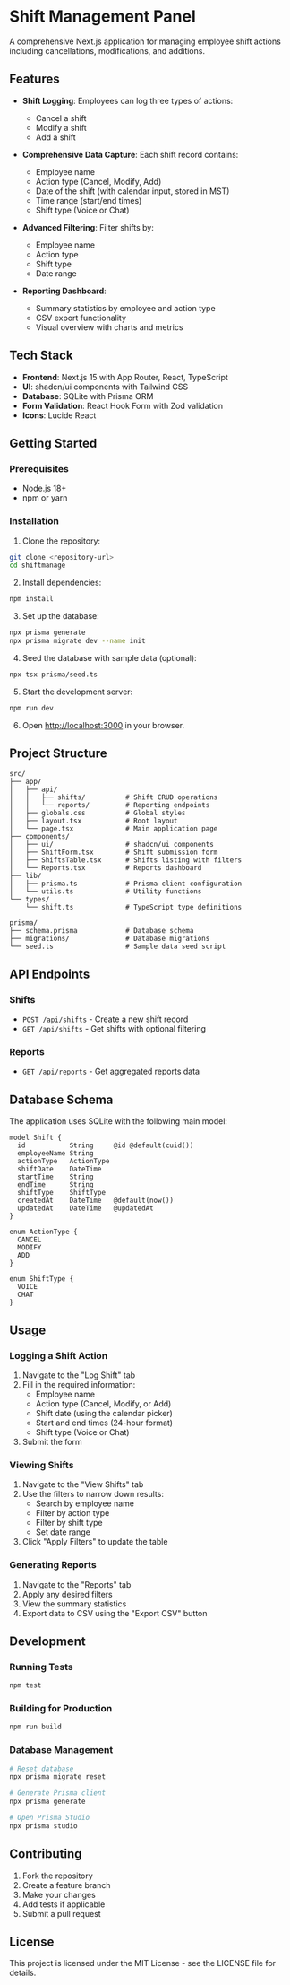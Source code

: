 # Shift Management Panel

A comprehensive Next.js application for managing employee shift actions including cancellations, modifications, and additions.

## Features

- **Shift Logging**: Employees can log three types of actions:

  - Cancel a shift
  - Modify a shift
  - Add a shift

- **Comprehensive Data Capture**: Each shift record contains:

  - Employee name
  - Action type (Cancel, Modify, Add)
  - Date of the shift (with calendar input, stored in MST)
  - Time range (start/end times)
  - Shift type (Voice or Chat)

- **Advanced Filtering**: Filter shifts by:

  - Employee name
  - Action type
  - Shift type
  - Date range

- **Reporting Dashboard**:
  - Summary statistics by employee and action type
  - CSV export functionality
  - Visual overview with charts and metrics

## Tech Stack

- **Frontend**: Next.js 15 with App Router, React, TypeScript
- **UI**: shadcn/ui components with Tailwind CSS
- **Database**: SQLite with Prisma ORM
- **Form Validation**: React Hook Form with Zod validation
- **Icons**: Lucide React

## Getting Started

### Prerequisites

- Node.js 18+
- npm or yarn

### Installation

1. Clone the repository:

```bash
git clone <repository-url>
cd shiftmanage
```

2. Install dependencies:

```bash
npm install
```

3. Set up the database:

```bash
npx prisma generate
npx prisma migrate dev --name init
```

4. Seed the database with sample data (optional):

```bash
npx tsx prisma/seed.ts
```

5. Start the development server:

```bash
npm run dev
```

6. Open [http://localhost:3000](http://localhost:3000) in your browser.

## Project Structure

```
src/
├── app/
│   ├── api/
│   │   ├── shifts/          # Shift CRUD operations
│   │   └── reports/         # Reporting endpoints
│   ├── globals.css          # Global styles
│   ├── layout.tsx           # Root layout
│   └── page.tsx             # Main application page
├── components/
│   ├── ui/                  # shadcn/ui components
│   ├── ShiftForm.tsx        # Shift submission form
│   ├── ShiftsTable.tsx      # Shifts listing with filters
│   └── Reports.tsx          # Reports dashboard
├── lib/
│   ├── prisma.ts            # Prisma client configuration
│   └── utils.ts             # Utility functions
└── types/
    └── shift.ts             # TypeScript type definitions

prisma/
├── schema.prisma            # Database schema
├── migrations/              # Database migrations
└── seed.ts                  # Sample data seed script
```

## API Endpoints

### Shifts

- `POST /api/shifts` - Create a new shift record
- `GET /api/shifts` - Get shifts with optional filtering

### Reports

- `GET /api/reports` - Get aggregated reports data

## Database Schema

The application uses SQLite with the following main model:

```prisma
model Shift {
  id           String     @id @default(cuid())
  employeeName String
  actionType   ActionType
  shiftDate    DateTime
  startTime    String
  endTime      String
  shiftType    ShiftType
  createdAt    DateTime   @default(now())
  updatedAt    DateTime   @updatedAt
}

enum ActionType {
  CANCEL
  MODIFY
  ADD
}

enum ShiftType {
  VOICE
  CHAT
}
```

## Usage

### Logging a Shift Action

1. Navigate to the "Log Shift" tab
2. Fill in the required information:
   - Employee name
   - Action type (Cancel, Modify, or Add)
   - Shift date (using the calendar picker)
   - Start and end times (24-hour format)
   - Shift type (Voice or Chat)
3. Submit the form

### Viewing Shifts

1. Navigate to the "View Shifts" tab
2. Use the filters to narrow down results:
   - Search by employee name
   - Filter by action type
   - Filter by shift type
   - Set date range
3. Click "Apply Filters" to update the table

### Generating Reports

1. Navigate to the "Reports" tab
2. Apply any desired filters
3. View the summary statistics
4. Export data to CSV using the "Export CSV" button

## Development

### Running Tests

```bash
npm test
```

### Building for Production

```bash
npm run build
```

### Database Management

```bash
# Reset database
npx prisma migrate reset

# Generate Prisma client
npx prisma generate

# Open Prisma Studio
npx prisma studio
```

## Contributing

1. Fork the repository
2. Create a feature branch
3. Make your changes
4. Add tests if applicable
5. Submit a pull request

## License

This project is licensed under the MIT License - see the LICENSE file for details.
